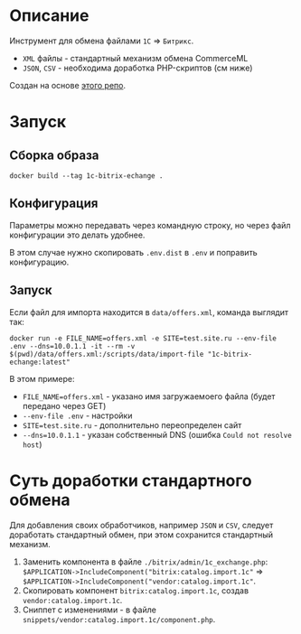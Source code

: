 # Описание

Инструмент для обмена файлами `1С` => `Битрикс`.

* `XML` файлы - стандартный механизм обмена CommerceML
* `JSON`, `CSV` - необходима доработка PHP-скриптов (см ниже)

Создан на основе [этого репо](https://github.com/dbfun/bitrix-import).

# Запуск

## Сборка образа

```
docker build --tag 1c-bitrix-echange .
```

## Конфигурация

Параметры можно передавать через командную строку, но через файл конфигурации это делать удобнее.

В этом случае нужно скопировать `.env.dist` в `.env` и поправить конфигурацию.

## Запуск

Если файл для импорта находится в `data/offers.xml`, команда выглядит так:

```
docker run -e FILE_NAME=offers.xml -e SITE=test.site.ru --env-file .env --dns=10.0.1.1 -it --rm -v $(pwd)/data/offers.xml:/scripts/data/import-file "1c-bitrix-echange:latest"
```

В этом примере:

* `FILE_NAME=offers.xml` - указано имя загружаемоего файла (будет передано через GET)
* `--env-file .env` - настройки
* `SITE=test.site.ru` - дополнительно переопределен сайт
* `--dns=10.0.1.1` - указан собственный DNS (ошибка `Could not resolve host`)

# Суть доработки стандартного обмена

Для добавления своих обработчиков, например `JSON` и `CSV`, следует доработать стандартный обмен, при этом сохранится стандартный механизм.

1. Заменить компонента в файле `./bitrix/admin/1c_exchange.php`: `$APPLICATION->IncludeComponent("bitrix:catalog.import.1c"` => `$APPLICATION->IncludeComponent("vendor:catalog.import.1c"`.
2. Скопировать компонент `bitrix:catalog.import.1c`, создав `vendor:catalog.import.1c`.
3. Сниппет с изменениями - в файле `snippets/vendor:catalog.import.1c/component.php`.
